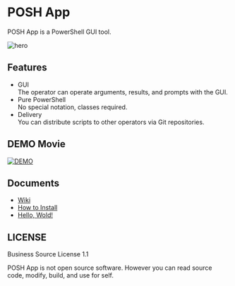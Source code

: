 # POSH App

POSH App is a PowerShell GUI tool.

![hero](https://user-images.githubusercontent.com/1011232/76868313-0e305900-68aa-11ea-9d2b-52c5527d9abc.jpg)

## Features

* GUI  
  The operator can operate arguments, results, and prompts with the GUI.
* Pure PowerShell  
  No special notation, classes required.
* Delivery  
  You can distribute scripts to other operators via Git repositories.

## DEMO Movie

[![DEMO](http://img.youtube.com/vi/GC7kRcXrPhE/0.jpg)](http://www.youtube.com/watch?v=GC7kRcXrPhE "DEMO")

## Documents

* [Wiki](https://github.com/aiplugs/poshapp/wiki)
* [How to Install](https://github.com/aiplugs/poshapp/wiki#how-to-install)
* [Hello, Wold!](https://github.com/aiplugs/poshapp/wiki/Hello,-World!)

## LICENSE

Business Source License 1.1

POSH App is not open source software. However you can read source code, modify, build, and use for self.
